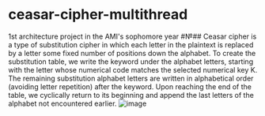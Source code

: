 # ceasar-cipher-multithread
1st architecture project in the AMI's sophomore year
#№## Ceasar cipher is a type of substitution cipher in which each letter in the plaintext is replaced by a letter some fixed number of positions down the alphabet.
To create the substitution table, we write the keyword under the alphabet letters, starting with the letter whose numerical code matches the selected numerical key K. The remaining substitution alphabet letters are written in alphabetical order (avoiding letter repetition) after the keyword. Upon reaching the end of the table, we cyclically return to its beginning and append the last letters of the alphabet not encountered earlier.
![image](https://github.com/d010r3s/ceasar-cipher-multithread/assets/104917935/af19a121-310a-4a6b-a4e4-e0c099cbdbf7)
